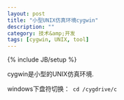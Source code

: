 ```yaml
---
layout: post
title: "小型UNIX仿真环境cygwin"
description: ""
category: 技术&amp;开发
tags: [cygwin, UNIX, tool]
---
```

{% include JB/setup %}

cygwin是小型的UNIX仿真环境.

windows下盘符切换：<code> cd /cygdrive/c </code>

